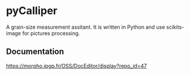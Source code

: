 pyCalliper
==========

A grain-size measurement assitant. It is written in Python and use scikits-image for pictures processing.

Documentation
-------------

https://morpho.ipgp.fr/OSS/DocEditor/display?repo_id=47